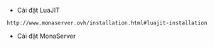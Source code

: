 * Cài đặt LuaJIT

```
http://www.monaserver.ovh/installation.html#luajit-installation
```

* Cài đặt MonaServer



